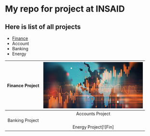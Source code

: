 # My repo for project at INSAID

##   Here is list of all projects

- [Finance](http://https://github.com/ArtiBala14/Python-Practice/tree/main/finance-project "Finance")
- Account
- Banking
- Energy

| Finance Project  |[![fin](https://raw.githubusercontent.com/ArtiBala14/Python-Practice/main/images/Finance.jpg "fin")](http://https://raw.githubusercontent.com/ArtiBala14/Python-Practice/main/images/Finance.jpg "fin")   |
| :------------: | :------------: |
|   | Accounts Project  |
| Banking Project  |   |
|   |  Energy Project[![Fin]
